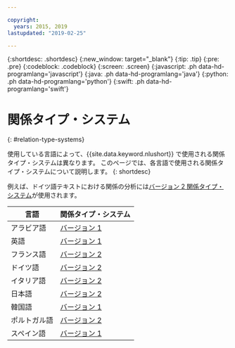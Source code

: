 ```yaml
---

copyright:
  years: 2015, 2019
lastupdated: "2019-02-25"

---
```


{:shortdesc: .shortdesc}
{:new_window: target="_blank"}
{:tip: .tip}
{:pre: .pre}
{:codeblock: .codeblock}
{:screen: .screen}
{:javascript: .ph data-hd-programlang='javascript'}
{:java: .ph data-hd-programlang='java'}
{:python: .ph data-hd-programlang='python'}
{:swift: .ph data-hd-programlang='swift'}

# 関係タイプ・システム
{: #relation-type-systems}

使用している言語によって、{{site.data.keyword.nlushort}} で使用される関係タイプ・システムは異なります。 このページでは、各言語で使用される関係タイプ・システムについて説明します。
{: shortdesc}

例えば、ドイツ語テキストにおける関係の分析には[バージョン 2 関係タイプ・システム][v2]が使用されます。

|言語|関係タイプ・システム|
| --- | ---|
| アラビア語 | [バージョン 1][v1] |
| 英語 | [バージョン 1][v1] |
| フランス語 | [バージョン 2][v2] |
| ドイツ語 | [バージョン 2][v2] |
| イタリア語 | [バージョン 2][v2] |
| 日本語 | [バージョン 2][v2] |
| 韓国語 | [バージョン 1][v1] |
| ポルトガル語 | [バージョン 2][v2] |
| スペイン語 | [バージョン 1][v1] |


[v1]: /docs/services/natural-language-understanding?topic=natural-language-understanding-relation-types-version-1
[v2]: /docs/services/natural-language-understanding?topic=natural-language-understanding-relation-types-version-2
